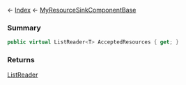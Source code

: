 ← [Index](Api-Index) ← [MyResourceSinkComponentBase](VRage.Game.Components.MyResourceSinkComponentBase)

### Summary

```csharp
public virtual ListReader<T> AcceptedResources { get; }
```

### Returns

[ListReader<T>](VRage.Collections.ListReader`1)

